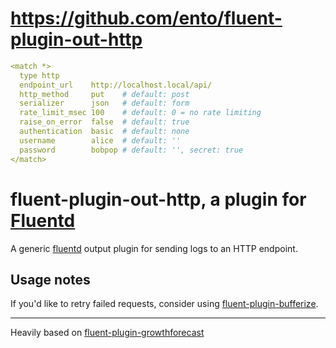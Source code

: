 

# https://github.com/ento/fluent-plugin-out-http

```yml
<match *>
  type http
  endpoint_url    http://localhost.local/api/
  http_method     put    # default: post
  serializer      json   # default: form
  rate_limit_msec 100    # default: 0 = no rate limiting
  raise_on_error  false  # default: true
  authentication  basic  # default: none
  username        alice  # default: ''
  password        bobpop # default: '', secret: true
</match>
```

# fluent-plugin-out-http, a plugin for [Fluentd](http://fluentd.org)

A generic [fluentd][1] output plugin for sending logs to an HTTP endpoint.

## Usage notes

If you'd like to retry failed requests, consider using [fluent-plugin-bufferize][3].

----

Heavily based on [fluent-plugin-growthforecast][2]

  [1]: http://fluentd.org/
  [2]: https://github.com/tagomoris/fluent-plugin-growthforecast
  [3]: https://github.com/sabottenda/fluent-plugin-bufferize